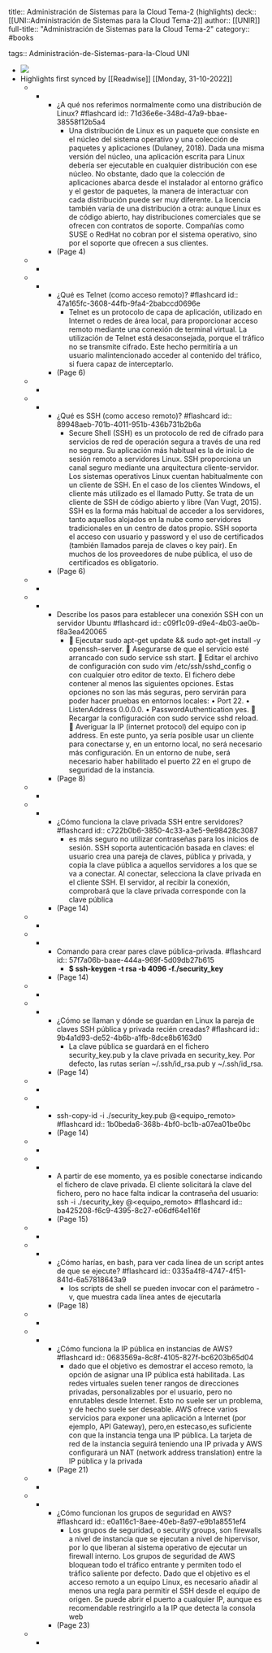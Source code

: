 title:: Administración de Sistemas para la Cloud Tema-2 (highlights)
deck:: [[UNI::Administración de Sistemas para la Cloud Tema-2]]
author:: [[UNIR]]
full-title:: "Administración de Sistemas para la Cloud Tema-2"
category:: #books

tags:: Administración-de-Sistemas-para-la-Cloud UNI

- ![](https://readwise-assets.s3.amazonaws.com/media/uploaded_book_covers/profile_22942/5b66d271-6a8e-428f-91ae-f8dfcb024839.jpg)
- Highlights first synced by [[Readwise]] [[Monday, 31-10-2022]]
	- -
		- ¿A qué nos referimos normalmente como una distribución de Linux? #flashcard
		  id:: 71d36e6e-348d-47a9-bbae-38558f12b5a4
			- Una  distribución  de  Linux  es  un  paquete  que  consiste  en  el  núcleo  del  sistema operativo  y  una  colección  de  paquetes  y  aplicaciones  (Dulaney,  2018).  Dada  una misma versión del núcleo, una aplicación escrita para Linux debería ser ejecutable en cualquier  distribución  con  ese  núcleo.  No  obstante,  dado  que  la  colección  de aplicaciones abarca desde el instalador al entorno gráfico y el gestor de paquetes, la manera  de  interactuar  con  cada  distribución  puede  ser  muy  diferente.  La  licencia también  varía  de  una  distribución  a  otra:  aunque  Linux  es  de  código  abierto,  hay distribuciones  comerciales  que  se  ofrecen  con  contratos  de  soporte.  Compañías como  SUSE  o  RedHat no  cobran  por  el  sistema operativo,  sino  por  el  soporte  que ofrecen a sus clientes.
		- (Page 4)
	- -
	- -
		- ¿Qué es Telnet (como acceso remoto)? #flashcard
		  id:: 47a165fc-3608-44fb-9fa4-2babccd0696e
			- Telnet es un protocolo de capa de aplicación, utilizado en Internet o redes de área local, para proporcionar acceso remoto mediante una conexión de terminal virtual. La utilización de Telnet está desaconsejada, porque el tráfico no se transmite cifrado. Este hecho permitiría a un usuario malintencionado acceder al contenido del tráfico, si fuera capaz de interceptarlo.
		- (Page 6)
	- -
	- -
		- ¿Qué es SSH (como acceso remoto)? #flashcard
		  id:: 89948aeb-701b-4011-951b-436b731b2b6a
			- Secure  Shell  (SSH)  es  un  protocolo  de  red  de  cifrado  para  servicios  de  red  de operación segura a través de una red no segura. Su aplicación más habitual es la de inicio  de  sesión  remoto  a  servidores  Linux.  SSH  proporciona  un  canal  seguro mediante una arquitectura cliente-servidor. Los sistemas operativos Linux cuentan habitualmente con un cliente de SSH. En el caso de los clientes Windows, el cliente más utilizado es el llamado Putty. Se trata de un cliente de SSH de código abierto y libre (Van Vugt, 2015). SSH es la forma más habitual de acceder a los servidores, tanto aquellos alojados en la nube como servidores tradicionales en un centro de datos propio. SSH soporta el acceso con usuario y password y el uso de certificados (también llamados pareja de claves  o  key  pair).  En  muchos  de  los  proveedores  de  nube  pública,  el  uso  de certificados es obligatorio.
		- (Page 6)
	- -
	- -
		- Describe los pasos para establecer una conexión SSH con un servidor Ubuntu #flashcard
		  id:: c09f1c09-d9e4-4b03-ae0b-f8a3ea420065
			-   Ejecutar sudo apt-get update && sudo apt-get install -y openssh-server.   Asegurarse de que el servicio esté arrancado con sudo service ssh start.   Editar  el  archivo  de  configuración  con  sudo  vim  /etc/ssh/sshd_config  o  con cualquier otro editor de texto. El fichero debe contener al menos las siguientes opciones. Estas opciones no son las más seguras, pero servirán para poder hacer pruebas en entornos locales: •  Port 22. •  ListenAddress 0.0.0.0. •  PasswordAuthentication yes.   Recargar la configuración con sudo service sshd reload.   Averiguar la IP (internet protocol) del equipo con ip address. En este punto, ya sería posible usar un cliente para conectarse y, en un entorno local, no será necesario más configuración. En un entorno de nube, será necesario haber habilitado el puerto 22 en el grupo de seguridad de la instancia.
		- (Page 8)
	- -
	- -
		- ¿Cómo funciona la clave privada SSH entre servidores? #flashcard
		  id:: c722b0b6-3850-4c33-a3e5-9e98428c3087
			- es  más  seguro  no  utilizar  contraseñas  para  los  inicios  de  sesión.  SSH  soporta autenticación  basada  en  claves:  el  usuario  crea  una  pareja  de  claves,  pública  y privada, y copia la clave pública a aquellos servidores a los que se va a conectar. Al conectar,  selecciona  la  clave  privada  en  el  cliente  SSH.  El  servidor,  al  recibir  la conexión,  comprobará  que  la  clave  privada  corresponde  con  la  clave  pública
		- (Page 14)
	- -
	- -
		- Comando para crear pares clave pública-privada. #flashcard
		  id:: 57f7a06b-baae-444a-969f-5d09db27b615
			- **$ ssh-keygen -t rsa -b 4096 -f./security_key**
		- (Page 14)
	- -
	- -
		- ¿Cómo se llaman y dónde se guardan en Linux la pareja de claves SSH pública y privada recién creadas? #flashcard
		  id:: 9b4a1d93-de52-4b6b-a1fb-8dce8b6163d0
			- La  clave  pública  se  guardará  en  el  fichero  security_key.pub  y  la  clave  privada  en security_key.  Por  defecto,  las  rutas  serían  ~/.ssh/id_rsa.pub  y  ~/.ssh/id_rsa.
		- (Page 14)
	- -
	- -
		- ssh-copy-id -i ./security_key.pub <usuario>@<equipo_remoto> #flashcard
		  id:: 1b0beda6-368b-4bf0-bc1b-a07ea01be0bc
		- (Page 14)
	- -
	- -
		- A  partir  de  ese  momento,  ya  es  posible  conectarse  indicando  el  fichero  de  clave privada.  El  cliente  solicitará  la  clave  del  fichero,  pero  no  hace  falta  indicar  la contraseña del usuario: ssh -i ./security_key <usuario>@<equipo_remoto> #flashcard
		  id:: ba425208-f6c9-4395-8c27-e06df64e116f
		- (Page 15)
	- -
	- -
		- ¿Cómo harías, en bash, para ver cada línea de un script antes de que se ejecute? #flashcard
		  id:: 0335a4f8-4747-4f51-841d-6a57818643a9
			- los scripts de shell se pueden invocar con el parámetro -v, que muestra cada línea antes de ejecutarla
		- (Page 18)
	- -
	- -
		- ¿Cómo funciona la IP pública en instancias de AWS? #flashcard
		  id:: 0683569a-8c8f-4105-827f-bc6203b65d04
			- dado que el objetivo es demostrar el acceso remoto, la opción de asignar una IP pública está habilitada. Las redes virtuales suelen tener rangos de direcciones privadas, personalizables por el usuario, pero no enrutables desde Internet. Esto no suele ser un problema, y de hecho suele ser deseable. AWS ofrece varios servicios para exponer una aplicación a Internet (por ejemplo, API Gateway), pero,en estecaso,es suficiente con que la instancia tenga una IP pública. La tarjeta de red de la instancia seguirá teniendo una IP privada y AWS configurará un NAT (network address translation) entre la IP pública y la privada
		- (Page 21)
	- -
	- -
		- ¿Cómo funcionan los grupos de seguridad en AWS? #flashcard
		  id:: e0a116c1-8aee-40eb-8a97-e9b1a8551ef4
			- Los grupos de seguridad, o security groups, son firewalls a nivel de instancia que se ejecutan a nivel de hipervisor, por lo que liberan al sistema operativo de ejecutar un firewall interno. Los grupos de seguridad de AWS bloquean todo el tráfico entrante y permiten  todo  el  tráfico  saliente  por  defecto.  Dado  que  el  objetivo  es  el  acceso remoto a un equipo Linux, es necesario añadir al menos una regla para permitir  el SSH desde el equipo de origen. Se puede abrir el puerto a cualquier IP, aunque es recomendable  restringirlo  a  la  IP  que  detecta  la  consola  web
		- (Page 23)
	- -